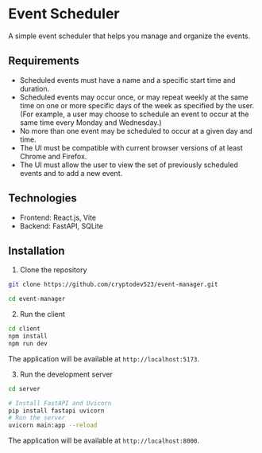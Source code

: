 # Event Scheduler

A simple event scheduler that helps you manage and organize the events.

## Requirements

- Scheduled events must have a name and a specific start time and duration.
- Scheduled events may occur once, or may repeat weekly at the same time on one or more specific days of the week as specified by the user. (For example, a user may choose to schedule an event to occur at the same time every Monday and Wednesday.)
- No more than one event may be scheduled to occur at a given day and time.
- The UI must be compatible with current browser versions of at least Chrome and Firefox.
- The UI must allow the user to view the set of previously scheduled events and to add a new event.

## Technologies

- Frontend: React.js, Vite
- Backend: FastAPI, SQLite

## Installation

1. Clone the repository

```bash
git clone https://github.com/cryptodev523/event-manager.git

cd event-manager
```

2. Run the client

```bash
cd client
npm install
npm run dev
```

The application will be available at `http://localhost:5173`.

3. Run the development server

```bash
cd server

# Install FastAPI and Uvicorn
pip install fastapi uvicorn
# Run the server
uvicorn main:app --reload
```

The application will be available at `http://localhost:8000`.
